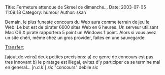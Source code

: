Title: Fermeture attendue de Skreel ce dimanche...
Date: 2003-07-05 11:09:18
Category: humour
Author: skan

Demain, le plus funeste concours du Web aura comme terrain de jeu le Web. Le but est de pirater 6000 sites Web en 6 heures. Un serveur utilisant Mac OS X piraté rapportera 5 point un Windows 1 point. Alors si vous avez un site chéri, même chez un gros provider, faites en une sauvegarde.

[Transfert](http://www.transfert.net/a9077)

[ajout.de.veins]
deux petites precisions:
a) ce genre de concours est pas tres innovant
b) le piratage est illegal, evitez d'y participer ca se termine mal en general...
[n.d.k`]
*sic* "concours" debile *sic*